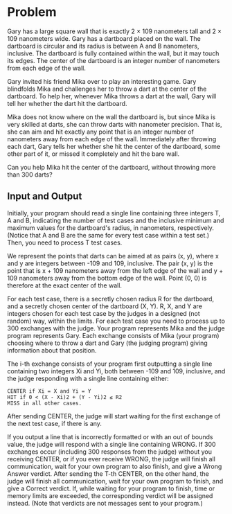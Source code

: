# Problem

Gary has a large square wall that is exactly 2 × 109 nanometers tall and 2 × 109 nanometers wide. Gary has a dartboard placed on the wall. The dartboard is circular and its radius is between A and B nanometers, inclusive. The dartboard is fully contained within the wall, but it may touch its edges. The center of the dartboard is an integer number of nanometers from each edge of the wall.

Gary invited his friend Mika over to play an interesting game. Gary blindfolds Mika and challenges her to throw a dart at the center of the dartboard. To help her, whenever Mika throws a dart at the wall, Gary will tell her whether the dart hit the dartboard.

Mika does not know where on the wall the dartboard is, but since Mika is very skilled at darts, she can throw darts with nanometer precision. That is, she can aim and hit exactly any point that is an integer number of nanometers away from each edge of the wall. Immediately after throwing each dart, Gary tells her whether she hit the center of the dartboard, some other part of it, or missed it completely and hit the bare wall.

Can you help Mika hit the center of the dartboard, without throwing more than 300 darts?

## Input and Output

Initially, your program should read a single line containing three integers T, A and B, indicating the number of test cases and the inclusive minimum and maximum values for the dartboard's radius, in nanometers, respectively. (Notice that A and B are the same for every test case within a test set.) Then, you need to process T test cases.

We represent the points that darts can be aimed at as pairs (x, y), where x and y are integers between -109 and 109, inclusive. The pair (x, y) is the point that is x + 109 nanometers away from the left edge of the wall and y + 109 nanometers away from the bottom edge of the wall. Point (0, 0) is therefore at the exact center of the wall.

For each test case, there is a secretly chosen radius R for the dartboard, and a secretly chosen center of the dartboard (X, Y). R, X, and Y are integers chosen for each test case by the judges in a designed (not random) way, within the limits. For each test case you need to process up to 300 exchanges with the judge. Your program represents Mika and the judge program represents Gary. Each exchange consists of Mika (your program) choosing where to throw a dart and Gary (the judging program) giving information about that position.

The i-th exchange consists of your program first outputting a single line containing two integers Xi and Yi, both between -109 and 109, inclusive, and the judge responding with a single line containing either:

    CENTER if Xi = X and Yi = Y
    HIT if 0 < (X - Xi)2 + (Y - Yi)2 ≤ R2
    MISS in all other cases.

After sending CENTER, the judge will start waiting for the first exchange of the next test case, if there is any.

If you output a line that is incorrectly formatted or with an out of bounds value, the judge will respond with a single line containing WRONG. If 300 exchanges occur (including 300 responses from the judge) without you receiving CENTER, or if you ever receive WRONG, the judge will finish all communication, wait for your own program to also finish, and give a Wrong Answer verdict. After sending the T-th CENTER, on the other hand, the judge will finish all communication, wait for your own program to finish, and give a Correct verdict. If, while waiting for your program to finish, time or memory limits are exceeded, the corresponding verdict will be assigned instead. (Note that verdicts are not messages sent to your program.)
